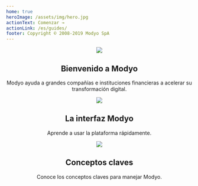 ```yaml
---
home: true
heroImage: /assets/img/hero.jpg
actionText: Comenzar →
actionLink: /es/guides/
footer: Copyright © 2008-2019 Modyo SpA
---
```


<div class="features">
  <div class="feature" style='text-align: center;'>
    <img src='/assets/img/m.png' style='max-width: 80px;' />
    <h2>Bienvenido a Modyo</h2>
    <p>Modyo ayuda a grandes compañías e instituciones financieras a acelerar su transformación digital.</p>
  </div>
  <div class="feature" style='text-align: center;'>
    <img src='/assets/img/layout.png' style='max-width: 80px;' />
    <h2>La interfaz Modyo</h2>
    <p>Aprende a usar la plataforma rápidamente.</p>
  </div>
  <div class="feature" style='text-align: center;'>
    <img src='/assets/img/i.png' style='max-width: 80px;' />
    <h2>Conceptos claves</h2>
    <p>Conoce los conceptos claves para manejar Modyo.</p>
  </div>
</div>
</div>

